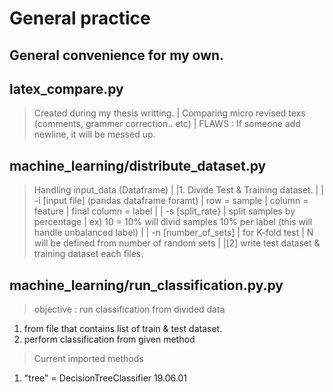 General practice
================

General convenience for my own.
-------------------------------



## latex_compare.py

> Created during my thesis writting.
| Comparing micro revised texs (comments, grammer correction.. etc)
| FLAWS : If someone add newline, it will be messed up.


## machine_learning/distribute_dataset.py

> Handling input_data (Dataframe)
|
|1. Divide Test & Training dataset.
|
|	-i [input file] (pandas dataframe foramt)
|	row = sample
|	column = feature
|	final column = label
|
|	-s [split_rate}
|	split samples by percentage
|	ex) 10 = 10% will divid samples 10% per label (this will handle unbalanced label)
|
|	-n [number_of_sets]
|	for K-fold test
|	N will be defined from number of random sets
|
|[2] write test dataset & training dataset each files.


## machine_learning/run_classification.py.py 



>objective : run classification from divided data

1. from file that contains list of train & test dataset.
2. perform classification from given method

>Current imported methods
1. "tree" = DecisionTreeClassifier  19.06.01
  
 





